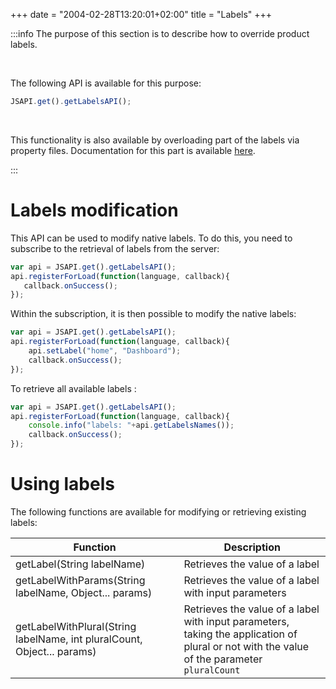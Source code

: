 +++
date = "2004-02-28T13:20:01+02:00"
title = "Labels"
+++

:::info 
   The purpose of this section is to describe how to override product labels. 
	
   <br/>
   
   The following API is available for this purpose: 

```javascript
JSAPI.get().getLabelsAPI();
```

<br/>

This functionality is also available by overloading part of the labels via property files. Documentation for this part is available [here](broken-link.md).

:::


# Labels modification

This API can be used to modify native labels. To do this, you need to subscribe to the retrieval of labels from the server: 

```javascript
var api = JSAPI.get().getLabelsAPI();
api.registerForLoad(function(language, callback){
   callback.onSuccess();
});
```

Within the subscription, it is then possible to modify the native labels: 


```javascript
var api = JSAPI.get().getLabelsAPI();
api.registerForLoad(function(language, callback){
	api.setLabel("home", "Dashboard");
	callback.onSuccess();
});
```

To retrieve all available labels : 


```javascript
var api = JSAPI.get().getLabelsAPI();
api.registerForLoad(function(language, callback){
	console.info("labels: "+api.getLabelsNames());
	callback.onSuccess();
});
```


# Using labels

The following functions are available for modifying or retrieving existing labels: 


| Function                                                               | Description                                                                      |
|------------------------------------------------------------------------|----------------------------------------------------------------------------------|
|getLabel(String labelName)                                              | Retrieves the value of a label                                                  |        
|getLabelWithParams(String labelName, Object... params)                  | Retrieves the value of a label with input parameters                   |
|getLabelWithPlural(String labelName, int pluralCount, Object... params) | Retrieves the value of a label with input parameters, taking the application of plural or not with the value of the parameter ``pluralCount``                                                                                                    |